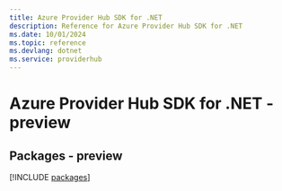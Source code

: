 ```yaml
---
title: Azure Provider Hub SDK for .NET
description: Reference for Azure Provider Hub SDK for .NET
ms.date: 10/01/2024
ms.topic: reference
ms.devlang: dotnet
ms.service: providerhub
---
```

# Azure Provider Hub SDK for .NET - preview
## Packages - preview
[!INCLUDE [packages](provider-hub-index.md)]